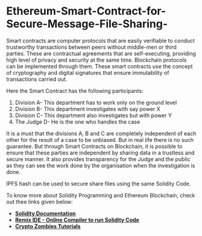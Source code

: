 # Ethereum-Smart-Contract-for-Secure-Message-File-Sharing-
Smart contracts are computer protocols that are easily verifiable to conduct trustworthy transactions between peers without middle-men or third parties. These are contractual agreements that are self-executing, providing high level of privacy and security at the same time. Blockchain protocols can be implemented through them. These smart contracts use the concept of cryptography and digital signatures that ensure immutability of transactions carried out. 

Here the Smart Contract has the following participants:
1. Division A- This department has to work only on the ground level
2. Division B- This department investigates with say power X
3. Division C- This department also investigates but with power Y
4. The Judge D- He is the one who handles the case

It is a must that the divisions A, B and C are completely independent of each other for the result of a case to be unbiased. But in real life there is no such guarantee. But through Smart Contracts on Blockchain, it is possible to ensure that these parties are independent by sharing data in a trustless and secure manner. It also provides transparency for the Judge and the public as they can see the work done by the organisation when the investigation is done.  

IPFS hash can be used to secure share files using the same Solidity Code. 

To know more about Solidity Programming and Ethereum Blockchain, check out thee links given below:

   - [**Solidity Documentation**](https://docs.soliditylang.org/en/develop/introduction-to-smart-contracts.html)
   - [**Remix IDE - Online Compiler to run Solidity Code**](https://remix.ethereum.org/)
   - [**Crypto Zombies Tutorials**](https://remix.ethereum.org)
